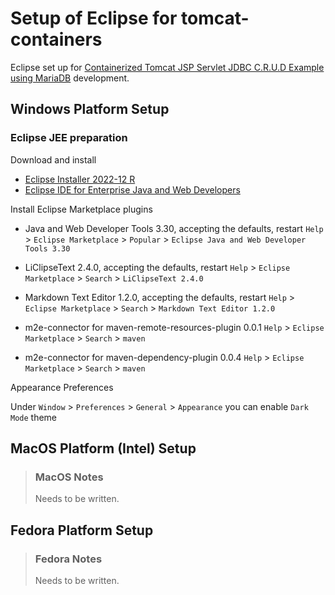 # Setup of Eclipse for tomcat-containers

Eclipse set up for [Containerized Tomcat JSP Servlet JDBC C.R.U.D Example using MariaDB](https://www.codejava.net/coding/jsp-servlet-jdbc-mysql-create-read-update-delete-crud-example) development.

## Windows Platform Setup

### Eclipse JEE preparation

Download and install

* [Eclipse Installer 2022-12 R](https://www.eclipse.org/downloads/packages/installer)
* [Eclipse IDE for Enterprise Java and Web Developers](https://www.eclipse.org/downloads/packages/release/2022-12/r/eclipse-ide-enterprise-java-and-web-developers)

Install Eclipse Marketplace plugins

* Java and Web Developer Tools 3.30, accepting the defaults, restart
`Help` > `Eclipse Marketplace` > `Popular` > `Eclipse Java and Web Developer Tools 3.30`

* LiClipseText 2.4.0, accepting the defaults, restart
`Help` > `Eclipse Marketplace` > `Search` > `LiClipseText 2.4.0`

* Markdown Text Editor 1.2.0, accepting the defaults, restart
`Help` > `Eclipse Marketplace` > `Search` > `Markdown Text Editor 1.2.0`

* m2e-connector for maven-remote-resources-plugin 0.0.1
`Help` > `Eclipse Marketplace` > `Search` > `maven`

* m2e-connector for maven-dependency-plugin 0.0.4
`Help` > `Eclipse Marketplace` > `Search` > `maven`

Appearance Preferences

Under `Window` > `Preferences` > `General` > `Appearance` you can enable `Dark Mode` theme

## MacOS Platform (Intel) Setup

> ### MacOS Notes
>
> Needs to be written.

## Fedora Platform Setup

> ### Fedora Notes
>
> Needs to be written.
